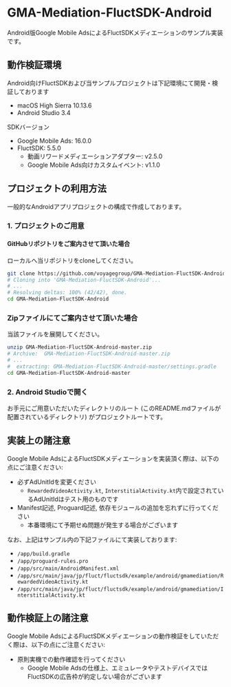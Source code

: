 # GMA-Mediation-FluctSDK-Android

Android版Google Mobile AdsによるFluctSDKメディエーションのサンプル実装です。

## 動作検証環境

Android向けFluctSDKおよび当サンプルプロジェクトは下記環境にて開発・検証しております

- macOS High Sierra 10.13.6
- Android Studio 3.4

SDKバージョン

- Google Mobile Ads: 16.0.0
- FluctSDK: 5.5.0
  - 動画リワードメディエーションアダプター: v2.5.0
  - Google Mobile Ads向けカスタムイベント: v1.1.0

## プロジェクトの利用方法

一般的なAndroidアプリプロジェクトの構成で作成しております。

### 1. プロジェクトのご用意

#### GitHubリポジトリをご案内させて頂いた場合

ローカルへ当リポジトリをcloneしてください。

```sh
git clone https://github.com/voyagegroup/GMA-Mediation-FluctSDK-Android.git
# Cloning into 'GMA-Mediation-FluctSDK-Android'...
# ...
# Resolving deltas: 100% (42/42), done.
cd GMA-Mediation-FluctSDK-Android
```

### Zipファイルにてご案内させて頂いた場合

当該ファイルを展開してください。

```sh
unzip GMA-Mediation-FluctSDK-Android-master.zip
# Archive:  GMA-Mediation-FluctSDK-Android-master.zip
# ...
#  extracting: GMA-Mediation-FluctSDK-Android-master/settings.gradle 
cd GMA-Mediation-FluctSDK-Android-master
```

### 2. Android Studioで開く

お手元にご用意いただいたディレクトリのルート (このREADME.mdファイルが配置されているディレクトリ) がプロジェクトルートです。

## 実装上の諸注意

Google Mobile AdsによるFluctSDKメディエーションを実装頂く際は、以下の点にご注意ください:

- 必ずAdUnitIdを変更ください
  - `RewardedVideoActivity.kt`, `InterstitialActivity.kt`内で設定されているAdUnitIdはテスト用のものです
- Manifest記述, Proguard記述, 依存モジュールの追加を忘れずに行ってください
  - 本番環境にて予期せぬ問題が発生する場合がございます

なお、上記はサンプル内の下記ファイルにて実装しております:

- `/app/build.gradle`
- `/app/proguard-rules.pro`
- `/app/src/main/AndroidManifest.xml`
- `/app/src/main/java/jp/fluct/fluctsdk/example/android/gmamediation/RewardedVideoActivity.kt`
- `/app/src/main/java/jp/fluct/fluctsdk/example/android/gmamediation/InterstitialActivity.kt`

## 動作検証上の諸注意

Google Mobile AdsによるFluctSDKメディエーションの動作検証をしていただく際は、以下の点にご注意ください:

- 原則実機での動作確認を行ってください
  - Google Mobile Adsの仕様上、エミュレータやテストデバイスではFluctSDKの広告枠が約定しない場合がございます
